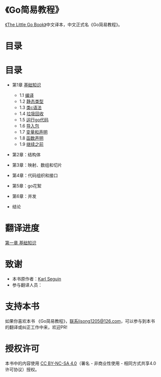 《Go简易教程》
===================

[《The Little Go Book》](https://github.com/karlseguin/the-little-go-book)中文译本，中文正式名《Go简易教程》。

# 目录

# 目录

- 第1章 [基础知识](1.0.md)
    - 1.1 [编译](1.1.md)
    - 1.2 [静态类型](1.2.md)
    - 1.3 [类c语法](1.3.md)
    - 1.4 [垃圾回收](1.4.md)
    - 1.5 [运行go代码](1.5.md)
    - 1.6 [导入包](1.6.md)
    - 1.7 [变量和声明](1.7.md)
    - 1.8 [函数声明](1.8.md)
    - 1.9 [继续之前](1.9.md)
    
- 第2章：结构体

- 第3章：映射、数组和切片

- 第4章：代码组织和接口

- 第5章：go花絮

- 第6章：并发

- 结论

# 翻译进度

[第一章 基础知识](1.0.md)

# 致谢

- 本书原作者：[Karl Seguin](http://openmymind.net/)
- 参与翻译人员：
        

# 支持本书

如果你喜欢本书 《Go简易教程》，联系lisong1205@126.com，可以参与到本书的翻译或纠正工作中来，欢迎PR!

# 授权许可

本书中的内容使用 [CC BY-NC-SA 4.0](http://creativecommons.org/licenses/by-nc-sa/4.0/)（署名 - 非商业性使用 - 相同方式共享4.0许可协议）授权。
